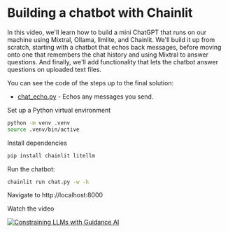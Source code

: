 # Building a chatbot with Chainlit

In this video, we'll learn how to build a mini ChatGPT that runs on our machine using Mixtral, Ollama, llmlite, and Chainlit. We'll build it up from scratch, starting with a chatbot that echos back messages, before moving onto one that remembers the chat history and using Mixtral to answer questions. And finally, we'll add functionality that lets the chatbot answer questions on uploaded text files.

You can see the code of the steps up to the final solution:

* [chat_echo.py](chat_echo-py) - Echos any messages you send.

Set up a Python virtual environment

```bash
python -m venv .venv
source .venv/bin/active
```

Install dependencies

```bash
pip install chainlit litellm
```

Run the chatbot:

```bash
chainlit run chat.py -w -h
```

Navigate to http://localhost:8000

Watch the video

[![Constraining LLMs with Guidance AI](https://img.youtube.com/vi/4Wz61w5zbCk/0.jpg)](https://www.youtube.com/watch?v=4Wz61w5zbCk "Constraining LLMs with Guidance AI")
